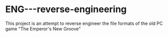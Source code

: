 # ENG---reverse-engineering

This project is an attempt to reverse engineer the file formats of the old PC game "The Emperor's New Groove"
